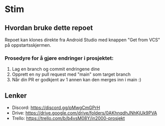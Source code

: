 # Stim

## Hvordan bruke dette repoet
Repoet kan klones direkte fra Android Studio med knappen "Get from VCS" på oppstartsskjermen.

### Prosedyre for å gjøre endringer i prosjektet:
1. Lag en branch og commit endringene dine
2. Opprett en ny pull request med "main" som target branch
3. Når din PR er godkjent av 1 annen kan den merges inn i main :)

## Lenker
- Discord: https://discord.gg/pMwgCmGPrH
- Drive: https://drive.google.com/drive/folders/0AKhnqdhJNhKjUk9PVA
- Trello: https://trello.com/b/b4vsM08Y/in2000-prosjekt
